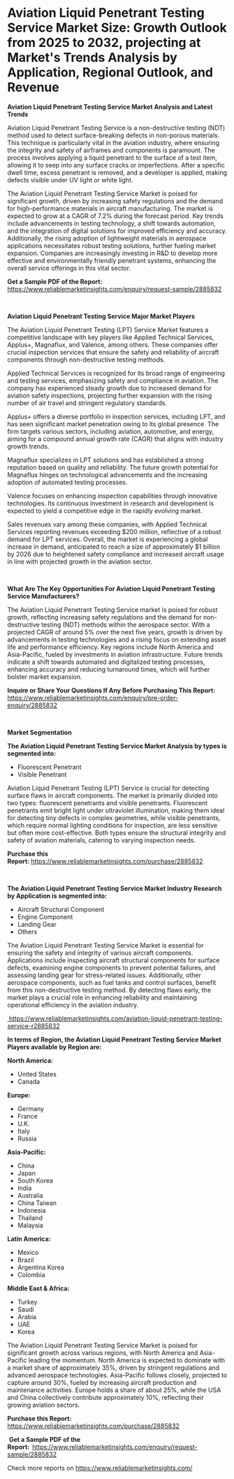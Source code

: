 <p><h1>Aviation Liquid Penetrant Testing Service Market Size: Growth Outlook from 2025 to 2032, projecting at Market's Trends Analysis by Application, Regional Outlook, and Revenue</h1></p><p><strong>Aviation Liquid Penetrant Testing Service Market Analysis and Latest Trends</strong></p>
<p><p>Aviation Liquid Penetrant Testing Service is a non-destructive testing (NDT) method used to detect surface-breaking defects in non-porous materials. This technique is particularly vital in the aviation industry, where ensuring the integrity and safety of airframes and components is paramount. The process involves applying a liquid penetrant to the surface of a test item, allowing it to seep into any surface cracks or imperfections. After a specific dwell time, excess penetrant is removed, and a developer is applied, making defects visible under UV light or white light.</p><p>The Aviation Liquid Penetrant Testing Service Market is poised for significant growth, driven by increasing safety regulations and the demand for high-performance materials in aircraft manufacturing. The market is expected to grow at a CAGR of 7.2% during the forecast period. Key trends include advancements in testing technology, a shift towards automation, and the integration of digital solutions for improved efficiency and accuracy. Additionally, the rising adoption of lightweight materials in aerospace applications necessitates robust testing solutions, further fueling market expansion. Companies are increasingly investing in R&D to develop more effective and environmentally friendly penetrant systems, enhancing the overall service offerings in this vital sector.</p></p>
<p><strong>Get a Sample PDF of the Report:&nbsp;</strong> <a href="https://www.reliablemarketinsights.com/enquiry/request-sample/2885832?utm_campaign=2938&utm_medium=2&utm_source=Github&utm_content=ia&utm_term=13032025&utm_id=aviation-liquid-penetrant-testing-service">https://www.reliablemarketinsights.com/enquiry/request-sample/2885832</a></p>
<p>&nbsp;</p>
<p><strong>Aviation Liquid Penetrant Testing Service Major Market Players</strong></p>
<p><p>The Aviation Liquid Penetrant Testing (LPT) Service Market features a competitive landscape with key players like Applied Technical Services, Applus+, Magnaflux, and Valence, among others. These companies offer crucial inspection services that ensure the safety and reliability of aircraft components through non-destructive testing methods.</p><p>Applied Technical Services is recognized for its broad range of engineering and testing services, emphasizing safety and compliance in aviation. The company has experienced steady growth due to increased demand for aviation safety inspections, projecting further expansion with the rising number of air travel and stringent regulatory standards.</p><p>Applus+ offers a diverse portfolio in inspection services, including LPT, and has seen significant market penetration owing to its global presence. The firm targets various sectors, including aviation, automotive, and energy, aiming for a compound annual growth rate (CAGR) that aligns with industry growth trends.</p><p>Magnaflux specializes in LPT solutions and has established a strong reputation based on quality and reliability. The future growth potential for Magnaflux hinges on technological advancements and the increasing adoption of automated testing processes.</p><p>Valence focuses on enhancing inspection capabilities through innovative technologies. Its continuous investment in research and development is expected to yield a competitive edge in the rapidly evolving market.</p><p>Sales revenues vary among these companies, with Applied Technical Services reporting revenues exceeding $200 million, reflective of a robust demand for LPT services. Overall, the market is experiencing a global increase in demand, anticipated to reach a size of approximately $1 billion by 2026 due to heightened safety compliance and increased aircraft usage in line with projected growth in the aviation sector.</p></p>
<p>&nbsp;</p>
<p><strong>What Are The Key Opportunities For Aviation Liquid Penetrant Testing Service Manufacturers?</strong></p>
<p><p>The Aviation Liquid Penetrant Testing Service market is poised for robust growth, reflecting increasing safety regulations and the demand for non-destructive testing (NDT) methods within the aerospace sector. With a projected CAGR of around 5% over the next five years, growth is driven by advancements in testing technologies and a rising focus on extending asset life and performance efficiency. Key regions include North America and Asia-Pacific, fueled by investments in aviation infrastructure. Future trends indicate a shift towards automated and digitalized testing processes, enhancing accuracy and reducing turnaround times, which will further bolster market expansion.</p></p>
<p><strong>Inquire or Share Your Questions If Any Before Purchasing This Report:</strong> <a href="https://www.reliablemarketinsights.com/enquiry/pre-order-enquiry/2885832?utm_campaign=2938&utm_medium=2&utm_source=Github&utm_content=ia&utm_term=13032025&utm_id=aviation-liquid-penetrant-testing-service">https://www.reliablemarketinsights.com/enquiry/pre-order-enquiry/2885832</a></p>
<p>&nbsp;</p>
<p><strong>Market Segmentation</strong></p>
<p><strong>The Aviation Liquid Penetrant Testing Service Market Analysis by types is segmented into:</strong></p>
<p><ul><li>Fluorescent Penetrant</li><li>Visible Penetrant</li></ul></p>
<p><p>Aviation Liquid Penetrant Testing (LPT) Service is crucial for detecting surface flaws in aircraft components. The market is primarily divided into two types: fluorescent penetrants and visible penetrants. Fluorescent penetrants emit bright light under ultraviolet illumination, making them ideal for detecting tiny defects in complex geometries, while visible penetrants, which require normal lighting conditions for inspection, are less sensitive but often more cost-effective. Both types ensure the structural integrity and safety of aviation materials, catering to varying inspection needs.</p></p>
<p><strong>Purchase this Report:&nbsp;</strong><a href="https://www.reliablemarketinsights.com/purchase/2885832?utm_campaign=2938&utm_medium=2&utm_source=Github&utm_content=ia&utm_term=13032025&utm_id=aviation-liquid-penetrant-testing-service">https://www.reliablemarketinsights.com/purchase/2885832</a></p>
<p>&nbsp;</p>
<p><strong>The Aviation Liquid Penetrant Testing Service Market Industry Research by Application is segmented into:</strong></p>
<p><ul><li>Aircraft Structural Component</li><li>Engine Component</li><li>Landing Gear</li><li>Others</li></ul></p>
<p><p>The Aviation Liquid Penetrant Testing Service Market is essential for ensuring the safety and integrity of various aircraft components. Applications include inspecting aircraft structural components for surface defects, examining engine components to prevent potential failures, and assessing landing gear for stress-related issues. Additionally, other aerospace components, such as fuel tanks and control surfaces, benefit from this non-destructive testing method. By detecting flaws early, the market plays a crucial role in enhancing reliability and maintaining operational efficiency in the aviation industry.</p></p>
<p><a href="https://www.reliablemarketinsights.com/aviation-liquid-penetrant-testing-service-r2885832?utm_campaign=2938&utm_medium=2&utm_source=Github&utm_content=ia&utm_term=13032025&utm_id=aviation-liquid-penetrant-testing-service">&nbsp;https://www.reliablemarketinsights.com/aviation-liquid-penetrant-testing-service-r2885832</a></p>
<p><strong>In terms of Region, the Aviation Liquid Penetrant Testing Service Market Players available by Region are:</strong></p>
<p>
    <p> <strong> North America: </strong>
        <ul>
            <li>United States</li>
            <li>Canada</li>
        </ul>
        </p> 
    <p> <strong> Europe: </strong>
        <ul>
            <li>Germany</li>
            <li>France</li>
            <li>U.K.</li>
            <li>Italy</li>
            <li>Russia</li>
        </ul>
        </p> 
    <p> <strong> Asia-Pacific: </strong>
        <ul>
            <li>China</li>
            <li>Japan</li>
            <li>South Korea</li>
            <li>India</li>
            <li>Australia</li>
            <li>China Taiwan</li>
            <li>Indonesia</li>
            <li>Thailand</li>
            <li>Malaysia</li>
        </ul>
        </p> 
    <p> <strong> Latin America: </strong>
        <ul>
            <li>Mexico</li>
            <li>Brazil</li>
            <li>Argentina Korea</li>
            <li>Colombia</li>
        </ul>
        </p> 
    <p> <strong> Middle East & Africa: </strong>
        <ul>
            <li>Turkey</li>
            <li>Saudi</li>
            <li>Arabia</li>
            <li>UAE</li>
            <li>Korea</li>
        </ul>
    </p>
    </p>
<p><p>The Aviation Liquid Penetrant Testing Service Market is poised for significant growth across various regions, with North America and Asia-Pacific leading the momentum. North America is expected to dominate with a market share of approximately 35%, driven by stringent regulations and advanced aerospace technologies. Asia-Pacific follows closely, projected to capture around 30%, fueled by increasing aircraft production and maintenance activities. Europe holds a share of about 25%, while the USA and China collectively contribute approximately 10%, reflecting their growing aviation sectors.</p></p>
<p><strong>Purchase this Report: </strong><a href="https://www.reliablemarketinsights.com/purchase/2885832?utm_campaign=2938&utm_medium=2&utm_source=Github&utm_content=ia&utm_term=13032025&utm_id=aviation-liquid-penetrant-testing-service">https://www.reliablemarketinsights.com/purchase/2885832</a></p>
<p>&nbsp;<strong>Get a Sample PDF of the Report:&nbsp;&nbsp;</strong><a href="https://www.reliablemarketinsights.com/enquiry/request-sample/2885832?utm_campaign=2938&utm_medium=2&utm_source=Github&utm_content=ia&utm_term=13032025&utm_id=aviation-liquid-penetrant-testing-service">https://www.reliablemarketinsights.com/enquiry/request-sample/2885832</a></p>
<p><strong></strong></p>
<p>Check more reports on <a href="https://www.reliablemarketinsights.com/?utm_campaign=2938&utm_medium=2&utm_source=Github&utm_content=ia&utm_term=13032025&utm_id=aviation-liquid-penetrant-testing-service">https://www.reliablemarketinsights.com/</a></p>